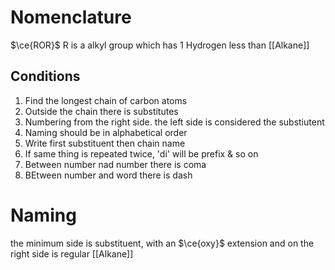 # Nomenclature
$\ce{ROR}$ 
R is a alkyl group which has 1 Hydrogen less than [[Alkane]]

## Conditions
1) Find the longest chain of carbon atoms
2) Outside the chain there is substitutes
3) Numbering from the right side. the left side is considered the substiutent
4) Naming should be in alphabetical order
5) Write first substituent then chain name
6) If same thing is repeated twice, 'di' will be prefix & so on
7) Between number nad number there is coma
8) BEtween number and word there is dash

# Naming
the minimum side is substituent, with an $\ce{oxy}$ extension and on the right side is regular [[Alkane]]